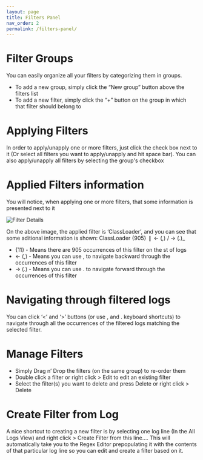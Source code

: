 ```yaml
---
layout: page
title: Filters Panel
nav_order: 2
permalink: /filters-panel/
---
```


# Filter Groups
You can easily organize all your filters by categorizing them in groups.

- To add a new group, simply click the “New group” button above the filters list
- To add a new filter, simply click the “+” button on the group in which that filter should belong to

# Applying Filters
In order to apply/unapply one or more filters, just click the check box next to it (Or select all filters you want to apply/unapply and hit space bar). You can also apply/unapply all filters by selecting the group's checkbox

# Applied Filters information
You will notice, when applying one or more filters, that some information is presented next to it

![Filter Details](../images/filter-details.png)

On the above image, the applied filter is ‘ClassLoader’, and you can see that some aditional information is shown: ClassLoader {905} ❙ ← (,) / → (.)_
- {11} - Means there are 905 occurrences of this filter on the st of logs
- ← (,) - Means you can use , to navigate backward through the occurrences of this filter
- → (.) - Means you can use . to navigate forward through the occurrences of this filter

# Navigating through filtered logs
You can click ‘<’ and ‘>’ buttons (or use , and . keyboard shortcuts) to navigate through all the occurrences of the filtered logs matching the selected filter.

# Manage Filters
- Simply Drag n’ Drop the filters (on the same group) to re-order them
- Double click a filter or right click > Edit to edit an existing filter
- Select the filter(s) you want to delete and press Delete or right click > Delete

# Create Filter from Log
A nice shortcut to creating a new filter is by selecting one log line (In the All Logs View) and right click > Create Filter from this line…. This will automatically take you to the Regex Editor prepopulating it with the contents of that particular log line so you can edit and create a filter based on it.